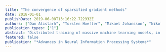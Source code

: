 ```yaml
---
title: "The convergence of sparsified gradient methods"
date: 2018-01-01
publishDate: 2019-06-08T13:16:22.722932Z
authors: ["Dan Alistarh", "Torsten Hoefler", "Mikael Johansson", "Nikola Konstantinov", "Sarit Khirirat", "Cédric Renggli"]
publication_types: ["1"]
abstract: "Distributed training of massive machine learning models, in particular deep neural networks, via Stochastic Gradient Descent (SGD) is becoming commonplace. Several families of communication-reduction methods, such as quantization, large-batch methods, and gradient sparsification, have been proposed. To date, gradient sparsification methods--where each node sorts gradients by magnitude, and only communicates a subset of the components, accumulating the rest locally--are known to yield some of the largest practical gains. Such methods can reduce the amount of communication per step by up to\emph {three orders of magnitude}, while preserving model accuracy. Yet, this family of methods currently has no theoretical justification. This is the question we address in this paper. We prove that, under analytic assumptions, sparsifying gradients by magnitude with local error correction provides convergence guarantees, for both convex and non-convex smooth objectives, for data-parallel SGD. The main insight is that sparsification methods implicitly maintain bounds on the maximum impact of stale updates, thanks to selection by magnitude. Our analysis and empirical validation also reveal that these methods do require analytical conditions to converge well, justifying existing heuristics."
featured: false
publication: "*Advances in Neural Information Processing Systems*"
---
```


